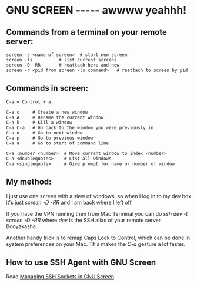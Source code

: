 # GNU SCREEN ----- awwww yeahhh!

## Commands from a terminal on your remote server:

    screen -s <name of screen>  # start new screen
    screen -ls          # list current screens
    screen -D -RR       # reattach here and now
    screen -r <pid from screen -ls command>   # reattach to screen by pid

## Commands in screen:

    C-a = Control + a

    C-a c     # Create a new window
    C-a A     # Rename the current window
    C-a k     # Kill a window
    C-a C-a   # Go back to the window you were previously in
    C-a n     # Go to next window
    C-a p     # Go to previous window
    C-a a     # Go to start of command line

    C-a :number <number>  # Move current window to index <number>
    C-a <doublequotes>    # List all windows
    C-a <singlequote>     # Give prompt for name or number of window

## My method: 
I just use one screen with a slew of windows, so when I log in to my dev box it's just *screen -D -RR* and I am back where I left off.  

If you have the VPN running then from Mac Terminal you can do *ssh dev -t screen -D -RR* where *dev* is the SSH alias of your remote server.  Booyakasha.

Another handy trick is to remap Caps Lock to Control, which can be done in system preferences on your Mac.  This makes the *C-a* gesture a lot faster.

## How to use SSH Agent with GNU Screen
Read [Managing SSH Sockets in GNU Screen](http://techblog.appnexus.com/?p=78)
